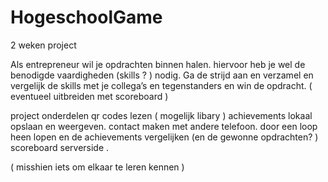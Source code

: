 # HogeschoolGame
2 weken project

Als entrepreneur wil je opdrachten binnen halen. hiervoor heb je wel de benodigde vaardigheden (skills ? ) nodig.
Ga de strijd aan en verzamel en vergelijk de skills met je collega’s en tegenstanders en win  de opdracht. ( eventueel uitbreiden met scoreboard ) 

project onderdelen
qr codes lezen ( mogelijk libary )
achievements lokaal opslaan en weergeven.
contact maken met andere telefoon.
door een loop heen lopen en de achievements vergelijken (en de gewonne opdrachten? ) 
scoreboard serverside .


( misshien iets om elkaar te leren kennen ) 
